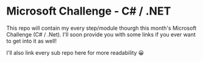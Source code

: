 # Microsoft Challenge - C# / .NET

This repo will contain my every step/module thourgh this month's Microsoft Challenge (C# / .Net). 
I'll soon provide you with some links if you ever want to get into it as well! 

I'll also link every sub repo here for more readability 😀
